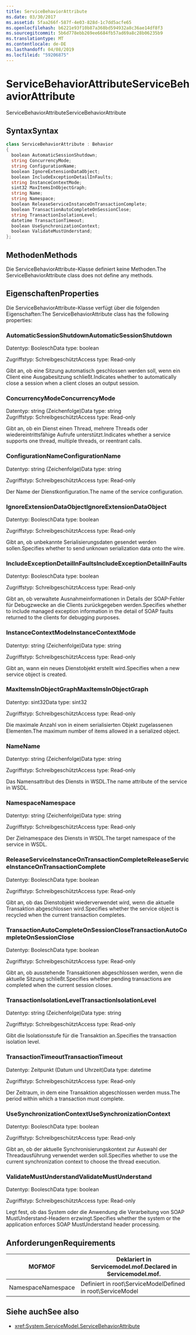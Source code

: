 ```yaml
---
title: ServiceBehaviorAttribute
ms.date: 03/30/2017
ms.assetid: 5faa266f-587f-4e03-828d-1c7dd5acfe65
ms.openlocfilehash: b6221e93f10b87a368bd594932a8c36ae14df8f3
ms.sourcegitcommit: 5b6d778ebb269ee6684fb57ad69a8c28b06235b9
ms.translationtype: MT
ms.contentlocale: de-DE
ms.lasthandoff: 04/08/2019
ms.locfileid: "59206875"
---
```

# <a name="servicebehaviorattribute"></a><span data-ttu-id="3e19e-102">ServiceBehaviorAttribute</span><span class="sxs-lookup"><span data-stu-id="3e19e-102">ServiceBehaviorAttribute</span></span>
<span data-ttu-id="3e19e-103">ServiceBehaviorAttribute</span><span class="sxs-lookup"><span data-stu-id="3e19e-103">ServiceBehaviorAttribute</span></span>  
  
## <a name="syntax"></a><span data-ttu-id="3e19e-104">Syntax</span><span class="sxs-lookup"><span data-stu-id="3e19e-104">Syntax</span></span>  
  
```csharp
class ServiceBehaviorAttribute : Behavior  
{  
  boolean AutomaticSessionShutdown;  
  string ConcurrencyMode;  
  string ConfigurationName;  
  boolean IgnoreExtensionDataObject;  
  boolean IncludeExceptionDetailInFaults;  
  string InstanceContextMode;  
  sint32 MaxItemsInObjectGraph;  
  string Name;  
  string Namespace;  
  boolean ReleaseServiceInstanceOnTransactionComplete;  
  boolean TransactionAutoCompleteOnSessionClose;  
  string TransactionIsolationLevel;  
  datetime TransactionTimeout;  
  boolean UseSynchronizationContext;  
  boolean ValidateMustUnderstand;  
};  
```  
  
## <a name="methods"></a><span data-ttu-id="3e19e-105">Methoden</span><span class="sxs-lookup"><span data-stu-id="3e19e-105">Methods</span></span>  
 <span data-ttu-id="3e19e-106">Die ServiceBehaviorAttribute-Klasse definiert keine Methoden.</span><span class="sxs-lookup"><span data-stu-id="3e19e-106">The ServiceBehaviorAttribute class does not define any methods.</span></span>  
  
## <a name="properties"></a><span data-ttu-id="3e19e-107">Eigenschaften</span><span class="sxs-lookup"><span data-stu-id="3e19e-107">Properties</span></span>  
 <span data-ttu-id="3e19e-108">Die ServiceBehaviorAttribute-Klasse verfügt über die folgenden Eigenschaften:</span><span class="sxs-lookup"><span data-stu-id="3e19e-108">The ServiceBehaviorAttribute class has the following properties:</span></span>  
  
### <a name="automaticsessionshutdown"></a><span data-ttu-id="3e19e-109">AutomaticSessionShutdown</span><span class="sxs-lookup"><span data-stu-id="3e19e-109">AutomaticSessionShutdown</span></span>  
 <span data-ttu-id="3e19e-110">Datentyp: Boolesch</span><span class="sxs-lookup"><span data-stu-id="3e19e-110">Data type: boolean</span></span>  
  
 <span data-ttu-id="3e19e-111">Zugriffstyp: Schreibgeschützt</span><span class="sxs-lookup"><span data-stu-id="3e19e-111">Access type: Read-only</span></span>  
  
 <span data-ttu-id="3e19e-112">Gibt an, ob eine Sitzung automatisch geschlossen werden soll, wenn ein Client eine Ausgabesitzung schließt.</span><span class="sxs-lookup"><span data-stu-id="3e19e-112">Indicates whether to automatically close a session when a client closes an output session.</span></span>  
  
### <a name="concurrencymode"></a><span data-ttu-id="3e19e-113">ConcurrencyMode</span><span class="sxs-lookup"><span data-stu-id="3e19e-113">ConcurrencyMode</span></span>  
 <span data-ttu-id="3e19e-114">Datentyp: string (Zeichenfolge)</span><span class="sxs-lookup"><span data-stu-id="3e19e-114">Data type: string</span></span>  
<span data-ttu-id="3e19e-115">Zugriffstyp: Schreibgeschützt</span><span class="sxs-lookup"><span data-stu-id="3e19e-115">Access type: Read-only</span></span>  
  
 <span data-ttu-id="3e19e-116">Gibt an, ob ein Dienst einen Thread, mehrere Threads oder wiedereintrittsfähige Aufrufe unterstützt.</span><span class="sxs-lookup"><span data-stu-id="3e19e-116">Indicates whether a service supports one thread, multiple threads, or reentrant calls.</span></span>  
  
### <a name="configurationname"></a><span data-ttu-id="3e19e-117">ConfigurationName</span><span class="sxs-lookup"><span data-stu-id="3e19e-117">ConfigurationName</span></span>  
 <span data-ttu-id="3e19e-118">Datentyp: string (Zeichenfolge)</span><span class="sxs-lookup"><span data-stu-id="3e19e-118">Data type: string</span></span>  
  
 <span data-ttu-id="3e19e-119">Zugriffstyp: Schreibgeschützt</span><span class="sxs-lookup"><span data-stu-id="3e19e-119">Access type: Read-only</span></span>  
  
 <span data-ttu-id="3e19e-120">Der Name der Dienstkonfiguration.</span><span class="sxs-lookup"><span data-stu-id="3e19e-120">The name of the service configuration.</span></span>  
  
### <a name="ignoreextensiondataobject"></a><span data-ttu-id="3e19e-121">IgnoreExtensionDataObject</span><span class="sxs-lookup"><span data-stu-id="3e19e-121">IgnoreExtensionDataObject</span></span>  
 <span data-ttu-id="3e19e-122">Datentyp: Boolesch</span><span class="sxs-lookup"><span data-stu-id="3e19e-122">Data type: boolean</span></span>  
  
 <span data-ttu-id="3e19e-123">Zugriffstyp: Schreibgeschützt</span><span class="sxs-lookup"><span data-stu-id="3e19e-123">Access type: Read-only</span></span>  
  
 <span data-ttu-id="3e19e-124">Gibt an, ob unbekannte Serialisierungsdaten gesendet werden sollen.</span><span class="sxs-lookup"><span data-stu-id="3e19e-124">Specifies whether to send unknown serialization data onto the wire.</span></span>  
  
### <a name="includeexceptiondetailinfaults"></a><span data-ttu-id="3e19e-125">IncludeExceptionDetailInFaults</span><span class="sxs-lookup"><span data-stu-id="3e19e-125">IncludeExceptionDetailInFaults</span></span>  
 <span data-ttu-id="3e19e-126">Datentyp: Boolesch</span><span class="sxs-lookup"><span data-stu-id="3e19e-126">Data type: boolean</span></span>  
  
 <span data-ttu-id="3e19e-127">Zugriffstyp: Schreibgeschützt</span><span class="sxs-lookup"><span data-stu-id="3e19e-127">Access type: Read-only</span></span>  
  
 <span data-ttu-id="3e19e-128">Gibt an, ob verwaltete Ausnahmeinformationen in Details der SOAP-Fehler für Debugzwecke an die Clients zurückgegeben werden.</span><span class="sxs-lookup"><span data-stu-id="3e19e-128">Specifies whether to include managed exception information in the detail of SOAP faults returned to the clients for debugging purposes.</span></span>  
  
### <a name="instancecontextmode"></a><span data-ttu-id="3e19e-129">InstanceContextMode</span><span class="sxs-lookup"><span data-stu-id="3e19e-129">InstanceContextMode</span></span>  
 <span data-ttu-id="3e19e-130">Datentyp: string (Zeichenfolge)</span><span class="sxs-lookup"><span data-stu-id="3e19e-130">Data type: string</span></span>  
  
 <span data-ttu-id="3e19e-131">Zugriffstyp: Schreibgeschützt</span><span class="sxs-lookup"><span data-stu-id="3e19e-131">Access type: Read-only</span></span>  
  
 <span data-ttu-id="3e19e-132">Gibt an, wann ein neues Dienstobjekt erstellt wird.</span><span class="sxs-lookup"><span data-stu-id="3e19e-132">Specifies when a new service object is created.</span></span>  
  
### <a name="maxitemsinobjectgraph"></a><span data-ttu-id="3e19e-133">MaxItemsInObjectGraph</span><span class="sxs-lookup"><span data-stu-id="3e19e-133">MaxItemsInObjectGraph</span></span>  
 <span data-ttu-id="3e19e-134">Datentyp: sint32</span><span class="sxs-lookup"><span data-stu-id="3e19e-134">Data type: sint32</span></span>  
  
 <span data-ttu-id="3e19e-135">Zugriffstyp: Schreibgeschützt</span><span class="sxs-lookup"><span data-stu-id="3e19e-135">Access type: Read-only</span></span>  
  
 <span data-ttu-id="3e19e-136">Die maximale Anzahl von in einem serialisierten Objekt zugelassenen Elementen.</span><span class="sxs-lookup"><span data-stu-id="3e19e-136">The maximum number of items allowed in a serialized object.</span></span>  
  
### <a name="name"></a><span data-ttu-id="3e19e-137">Name</span><span class="sxs-lookup"><span data-stu-id="3e19e-137">Name</span></span>  
 <span data-ttu-id="3e19e-138">Datentyp: string (Zeichenfolge)</span><span class="sxs-lookup"><span data-stu-id="3e19e-138">Data type: string</span></span>  
  
 <span data-ttu-id="3e19e-139">Zugriffstyp: Schreibgeschützt</span><span class="sxs-lookup"><span data-stu-id="3e19e-139">Access type: Read-only</span></span>  
  
 <span data-ttu-id="3e19e-140">Das Namensattribut des Diensts in WSDL.</span><span class="sxs-lookup"><span data-stu-id="3e19e-140">The name attribute of the service in WSDL.</span></span>  
  
### <a name="namespace"></a><span data-ttu-id="3e19e-141">Namespace</span><span class="sxs-lookup"><span data-stu-id="3e19e-141">Namespace</span></span>  
 <span data-ttu-id="3e19e-142">Datentyp: string (Zeichenfolge)</span><span class="sxs-lookup"><span data-stu-id="3e19e-142">Data type: string</span></span>  
  
 <span data-ttu-id="3e19e-143">Zugriffstyp: Schreibgeschützt</span><span class="sxs-lookup"><span data-stu-id="3e19e-143">Access type: Read-only</span></span>  
  
 <span data-ttu-id="3e19e-144">Der Zielnamespace des Diensts in WSDL.</span><span class="sxs-lookup"><span data-stu-id="3e19e-144">The target namespace of the service in WSDL.</span></span>  
  
### <a name="releaseserviceinstanceontransactioncomplete"></a><span data-ttu-id="3e19e-145">ReleaseServiceInstanceOnTransactionComplete</span><span class="sxs-lookup"><span data-stu-id="3e19e-145">ReleaseServiceInstanceOnTransactionComplete</span></span>  
 <span data-ttu-id="3e19e-146">Datentyp: Boolesch</span><span class="sxs-lookup"><span data-stu-id="3e19e-146">Data type: boolean</span></span>  
  
 <span data-ttu-id="3e19e-147">Zugriffstyp: Schreibgeschützt</span><span class="sxs-lookup"><span data-stu-id="3e19e-147">Access type: Read-only</span></span>  
  
 <span data-ttu-id="3e19e-148">Gibt an, ob das Dienstobjekt wiederverwendet wird, wenn die aktuelle Transaktion abgeschlossen wird.</span><span class="sxs-lookup"><span data-stu-id="3e19e-148">Specifies whether the service object is recycled when the current transaction completes.</span></span>  
  
### <a name="transactionautocompleteonsessionclose"></a><span data-ttu-id="3e19e-149">TransactionAutoCompleteOnSessionClose</span><span class="sxs-lookup"><span data-stu-id="3e19e-149">TransactionAutoCompleteOnSessionClose</span></span>  
 <span data-ttu-id="3e19e-150">Datentyp: Boolesch</span><span class="sxs-lookup"><span data-stu-id="3e19e-150">Data type: boolean</span></span>  
  
 <span data-ttu-id="3e19e-151">Zugriffstyp: Schreibgeschützt</span><span class="sxs-lookup"><span data-stu-id="3e19e-151">Access type: Read-only</span></span>  
  
 <span data-ttu-id="3e19e-152">Gibt an, ob ausstehende Transaktionen abgeschlossen werden, wenn die aktuelle Sitzung schließt.</span><span class="sxs-lookup"><span data-stu-id="3e19e-152">Specifies whether pending transactions are completed when the current session closes.</span></span>  
  
### <a name="transactionisolationlevel"></a><span data-ttu-id="3e19e-153">TransactionIsolationLevel</span><span class="sxs-lookup"><span data-stu-id="3e19e-153">TransactionIsolationLevel</span></span>  
 <span data-ttu-id="3e19e-154">Datentyp: string (Zeichenfolge)</span><span class="sxs-lookup"><span data-stu-id="3e19e-154">Data type: string</span></span>  
  
 <span data-ttu-id="3e19e-155">Zugriffstyp: Schreibgeschützt</span><span class="sxs-lookup"><span data-stu-id="3e19e-155">Access type: Read-only</span></span>  
  
 <span data-ttu-id="3e19e-156">Gibt die Isolationsstufe für die Transaktion an.</span><span class="sxs-lookup"><span data-stu-id="3e19e-156">Specifies the transaction isolation level.</span></span>  
  
### <a name="transactiontimeout"></a><span data-ttu-id="3e19e-157">TransactionTimeout</span><span class="sxs-lookup"><span data-stu-id="3e19e-157">TransactionTimeout</span></span>  
 <span data-ttu-id="3e19e-158">Datentyp: Zeitpunkt (Datum und Uhrzeit)</span><span class="sxs-lookup"><span data-stu-id="3e19e-158">Data type: datetime</span></span>  
  
 <span data-ttu-id="3e19e-159">Zugriffstyp: Schreibgeschützt</span><span class="sxs-lookup"><span data-stu-id="3e19e-159">Access type: Read-only</span></span>  
  
 <span data-ttu-id="3e19e-160">Der Zeitraum, in dem eine Transaktion abgeschlossen werden muss.</span><span class="sxs-lookup"><span data-stu-id="3e19e-160">The period within which a transaction must complete.</span></span>  
  
### <a name="usesynchronizationcontext"></a><span data-ttu-id="3e19e-161">UseSynchronizationContext</span><span class="sxs-lookup"><span data-stu-id="3e19e-161">UseSynchronizationContext</span></span>  
 <span data-ttu-id="3e19e-162">Datentyp: Boolesch</span><span class="sxs-lookup"><span data-stu-id="3e19e-162">Data type: boolean</span></span>  
  
 <span data-ttu-id="3e19e-163">Zugriffstyp: Schreibgeschützt</span><span class="sxs-lookup"><span data-stu-id="3e19e-163">Access type: Read-only</span></span>  
  
 <span data-ttu-id="3e19e-164">Gibt an, ob der aktuelle Synchronisierungskontext zur Auswahl der Threadausführung verwendet werden soll.</span><span class="sxs-lookup"><span data-stu-id="3e19e-164">Specifies whether to use the current synchronization context to choose the thread execution.</span></span>  
  
### <a name="validatemustunderstand"></a><span data-ttu-id="3e19e-165">ValidateMustUnderstand</span><span class="sxs-lookup"><span data-stu-id="3e19e-165">ValidateMustUnderstand</span></span>  
 <span data-ttu-id="3e19e-166">Datentyp: Boolesch</span><span class="sxs-lookup"><span data-stu-id="3e19e-166">Data type: boolean</span></span>  
  
 <span data-ttu-id="3e19e-167">Zugriffstyp: Schreibgeschützt</span><span class="sxs-lookup"><span data-stu-id="3e19e-167">Access type: Read-only</span></span>  
  
 <span data-ttu-id="3e19e-168">Legt fest, ob das System oder die Anwendung die Verarbeitung von SOAP MustUnderstand-Headern erzwingt.</span><span class="sxs-lookup"><span data-stu-id="3e19e-168">Specifies whether the system or the application enforces SOAP MustUnderstand header processing.</span></span>  
  
## <a name="requirements"></a><span data-ttu-id="3e19e-169">Anforderungen</span><span class="sxs-lookup"><span data-stu-id="3e19e-169">Requirements</span></span>  
  
|<span data-ttu-id="3e19e-170">MOF</span><span class="sxs-lookup"><span data-stu-id="3e19e-170">MOF</span></span>|<span data-ttu-id="3e19e-171">Deklariert in Servicemodel.mof.</span><span class="sxs-lookup"><span data-stu-id="3e19e-171">Declared in Servicemodel.mof.</span></span>|  
|---------|-----------------------------------|  
|<span data-ttu-id="3e19e-172">Namespace</span><span class="sxs-lookup"><span data-stu-id="3e19e-172">Namespace</span></span>|<span data-ttu-id="3e19e-173">Definiert in root\ServiceModel</span><span class="sxs-lookup"><span data-stu-id="3e19e-173">Defined in root\ServiceModel</span></span>|  
  
## <a name="see-also"></a><span data-ttu-id="3e19e-174">Siehe auch</span><span class="sxs-lookup"><span data-stu-id="3e19e-174">See also</span></span>

- <xref:System.ServiceModel.ServiceBehaviorAttribute>
